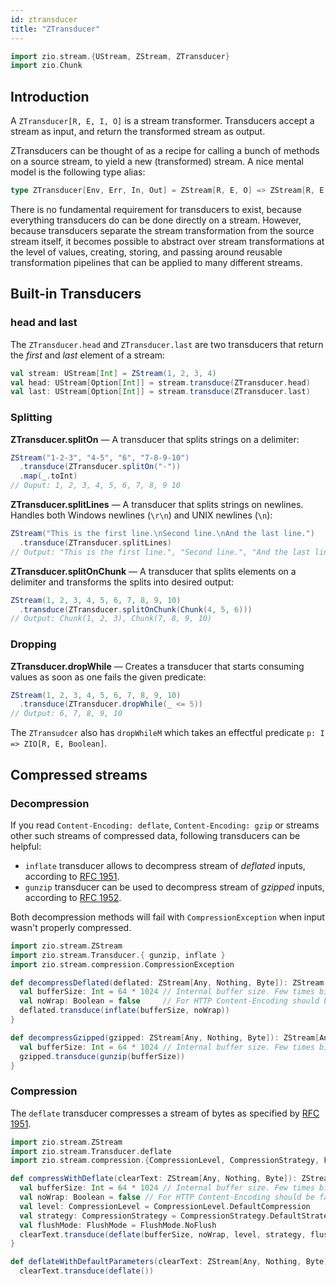 ```yaml
---
id: ztransducer 
title: "ZTransducer"
---
```


```scala mdoc:invisible
import zio.stream.{UStream, ZStream, ZTransducer}
import zio.Chunk
```

## Introduction

A `ZTransducer[R, E, I, O]` is a stream transformer. Transducers accept a stream as input, and return the transformed stream as output.

ZTransducers can be thought of as a recipe for calling a bunch of methods on a source stream, to yield a new (transformed) stream. A nice mental model is the following type alias:

```scala
type ZTransducer[Env, Err, In, Out] = ZStream[R, E, O] => ZStream[R, E, O]
```

There is no fundamental requirement for transducers to exist, because everything transducers do can be done directly on a stream. However, because transducers separate the stream transformation from the source stream itself, it becomes possible to abstract over stream transformations at the level of values, creating, storing, and passing around reusable transformation pipelines that can be applied to many different streams. 

## Built-in Transducers

### head and last

The `ZTransducer.head` and `ZTransducer.last` are two transducers that return the _first_ and _last_ element of a stream:

```scala mdoc:silent:nest
val stream: UStream[Int] = ZStream(1, 2, 3, 4)
val head: UStream[Option[Int]] = stream.transduce(ZTransducer.head)
val last: UStream[Option[Int]] = stream.transduce(ZTransducer.last)
```

### Splitting

**ZTransducer.splitOn** — A transducer that splits strings on a delimiter:

```scala mdoc:silent:nest
ZStream("1-2-3", "4-5", "6", "7-8-9-10")
  .transduce(ZTransducer.splitOn("-"))
  .map(_.toInt)
// Ouput: 1, 2, 3, 4, 5, 6, 7, 8, 9 10
```

**ZTransducer.splitLines** — A transducer that splits strings on newlines. Handles both Windows newlines (`\r\n`) and UNIX newlines (`\n`):

```scala mdoc:silent:nest
ZStream("This is the first line.\nSecond line.\nAnd the last line.")
  .transduce(ZTransducer.splitLines)
// Output: "This is the first line.", "Second line.", "And the last line."
```

**ZTransducer.splitOnChunk** — A transducer that splits elements on a delimiter and transforms the splits into desired output:

```scala mdoc:silent:nest
ZStream(1, 2, 3, 4, 5, 6, 7, 8, 9, 10)
  .transduce(ZTransducer.splitOnChunk(Chunk(4, 5, 6)))
// Output: Chunk(1, 2, 3), Chunk(7, 8, 9, 10)
```

### Dropping

**ZTransducer.dropWhile** — Creates a transducer that starts consuming values as soon as one fails the given predicate:

```scala mdoc:silent:nest
ZStream(1, 2, 3, 4, 5, 6, 7, 8, 9, 10)
  .transduce(ZTransducer.dropWhile(_ <= 5))
// Output: 6, 7, 8, 9, 10
```

The `ZTransudcer` also has `dropWhileM` which takes an effectful predicate `p: I => ZIO[R, E, Boolean]`.

## Compressed streams

### Decompression

If you read `Content-Encoding: deflate`, `Content-Encoding: gzip` or streams other such streams of compressed data, following transducers can be helpful:
* `inflate` transducer allows to decompress stream of _deflated_ inputs, according to [RFC 1951](https://tools.ietf.org/html/rfc1951).
* `gunzip` transducer can be used to decompress stream of _gzipped_ inputs, according to [RFC 1952](https://tools.ietf.org/html/rfc1952).

Both decompression methods will fail with `CompressionException` when input wasn't properly compressed.

```scala mdoc:silent
import zio.stream.ZStream
import zio.stream.Transducer.{ gunzip, inflate }
import zio.stream.compression.CompressionException

def decompressDeflated(deflated: ZStream[Any, Nothing, Byte]): ZStream[Any, CompressionException, Byte] = {
  val bufferSize: Int = 64 * 1024 // Internal buffer size. Few times bigger than upstream chunks should work well.
  val noWrap: Boolean = false     // For HTTP Content-Encoding should be false.
  deflated.transduce(inflate(bufferSize, noWrap))
}

def decompressGzipped(gzipped: ZStream[Any, Nothing, Byte]): ZStream[Any, CompressionException, Byte] = {
  val bufferSize: Int = 64 * 1024 // Internal buffer size. Few times bigger than upstream chunks should work well.
  gzipped.transduce(gunzip(bufferSize))
}

```

### Compression

The `deflate` transducer compresses a stream of bytes as specified by [RFC 1951](https://tools.ietf.org/html/rfc1951).

```scala mdoc:silent
import zio.stream.ZStream
import zio.stream.Transducer.deflate
import zio.stream.compression.{CompressionLevel, CompressionStrategy, FlushMode}

def compressWithDeflate(clearText: ZStream[Any, Nothing, Byte]): ZStream[Any, Nothing, Byte] = {
  val bufferSize: Int = 64 * 1024 // Internal buffer size. Few times bigger than upstream chunks should work well.
  val noWrap: Boolean = false // For HTTP Content-Encoding should be false.
  val level: CompressionLevel = CompressionLevel.DefaultCompression
  val strategy: CompressionStrategy = CompressionStrategy.DefaultStrategy
  val flushMode: FlushMode = FlushMode.NoFlush
  clearText.transduce(deflate(bufferSize, noWrap, level, strategy, flushMode))
}

def deflateWithDefaultParameters(clearText: ZStream[Any, Nothing, Byte]): ZStream[Any, Nothing, Byte] =
  clearText.transduce(deflate())
```
